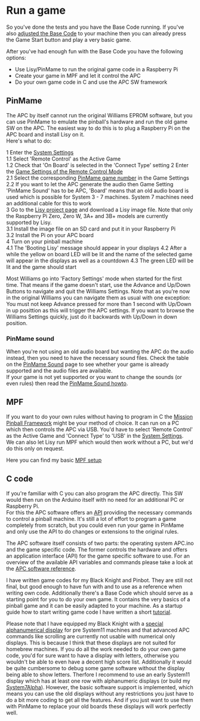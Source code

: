 # Run a game

So you've done the tests and you have the Base Code running. If you've also [adjusted the Base Code](https://github.com/AmokSolderer/APC/blob/V00.31/DOC/SetUpBC.md) to your machine then you can already press the Game Start button and play a very basic game.

After you've had enough fun with the Base Code you have the following options:

* Use Lisy/PinMame to run the original game code in a Raspberry Pi
* Create your game in MPF and let it control the APC
* Do your own game code in C and use the APC SW framework

## PinMame

The APC by itself cannot run the original Williams EPROM software, but you can use PinMame to emulate the pinball's hardware and run the old game SW on the APC. The easiest way to do this is to plug a Raspberry Pi on the APC board and install Lisy on it.  
Here's what to do:

1 Enter the [System Settings](https://github.com/AmokSolderer/APC/blob/V00.31/DOC/Settings.md#system-settings)  
1.1 Select 'Remote Control' as the Active Game  
1.2 Check that 'On Board' is selected in the 'Connect Type' setting
2 Enter the [Game Settings of the Remote Control Mode](https://github.com/AmokSolderer/APC/blob/V00.31/DOC/Settings.md#game-settings-in-remote-control-mode)  
2.1 Select the corresponding [PinMame game number](https://github.com/AmokSolderer/APC/blob/V00.31/DOC/lisyminigames.csv) in the Game Settings  
2.2 If you want to let the APC generate the audio then Game Setting 'PinMame Sound' has to be APC, 'Board' means that an old audio board is used which is possible for System 3 - 7 machines. System 7 machines need an additional cable for this to work  
3 Go to the [Lisy project page](https://lisy.dev/apc.html) and download a Lisy image file. Note that only the Raspberry Pi Zero, Zero W, 3A+ and 3B+ models are currently supported by Lisy.  
3.1 Install the image file on an SD card and put it in your Raspberry Pi  
3.2 Install the Pi on your APC board  
4 Turn on your pinball machine  
4.1 The 'Booting Lisy' message should appear in your displays
4.2 After a while the yellow on board LED will be lit and the name of the selected game will appear in the displays as well as a countdown
4.3 The green LED will be lit and the game should start

Most Williams go into 'Factory Settings' mode when started for the first time. That means if the game doesn't start, use the Advance and Up/Down Buttons to navigate and quit the Williams Settings. Note that as you're now in the original Williams you can navigate them as usual with one exception:  
You must not keep Advance pressed for more than 1 second with Up/Down in up posittion as this will trigger the APC settings. If you want to browse the Williams Settings quickly, just do it backwards with Up/Down in down position.

### PinMame sound

When you're not using an old audio board but wanting the APC do the audio instead, then you need to have the necessary sound files. Check the table on the [PinMame Sound](https://github.com/AmokSolderer/APC/blob/V00.31/DOC/PinMame.md) page to see whether your game is already supported and the audio files are available.  
If your game is not yet supported or you want to change the sounds (or even rules) then read the [PinMame Sound howto](https://github.com/AmokSolderer/APC/blob/V00.31/DOC/PinMame_howto.md).

## MPF

If you want to do your own rules without having to program in C the [Mission Pinball Framework](http://missionpinball.org/) might be your method of choice. It can run on a PC which then controls the APC via USB. You'd have to select 'Remote Control' as the Active Game and  'Connect Type' to 'USB' in the [System Settings](https://github.com/AmokSolderer/APC/blob/V00.31/DOC/Settings.md#system-settings).  
We can also let Lisy run MPF which would then work without a PC, but we'd do this only on request.

Here you can find my basic [MPF setup](https://github.com/AmokSolderer/APC/tree/master/DOC/Software/MPF)

## C code

If you're familiar with C you can also program the APC directly. This SW would then run on the Arduino itself with no need for an additional PC or Raspberry Pi.  
For this the APC software offers an [API](https://github.com/AmokSolderer/APC/tree/master/DOC/Software/APC_SW_reference.pdf) providing the necessary commands to control a pinball machine. It's still a lot of effort to program a game completely from scratch, but you could even run your game in PinMame and only use the API to do changes or extensions to the original rules.

The APC software itself consists of two parts: the operating system APC.ino and the game specific code. The former controls the hardware and offers an application interface (API) for the game specific software to use. For an overview of the available API variables and commands please take a look at the
[APC software reference](https://github.com/AmokSolderer/APC/blob/V00.31/DOC/Software/APC_SW_reference.pdf).

I have written game codes for my Black Knight and Pinbot. They are still not final, but good enough to have fun with and to use as a reference when writing own code. Additionally there's a Base Code which should serve as a starting point for you to do your own game. It contains the very basics of a pinball game and it can be easily adapted to your machine. As a startup guide how to start writing game code I have written a short [tutorial](https://github.com/AmokSolderer/APC/blob/V00.31/DOC/GameCodeTutorial.md).

Please note that I have equipped my Black Knight with a [special alphanumerical display](https://github.com/AmokSolderer/APC/blob/V00.31/DOC/Sys7Alpha.md) for pre System11 machines and that advanced APC commands like scrolling are currently not usable with numerical only displays. This is because I think that these displays are not suited for homebrew machines. If you do all the work needed to do your own game code, you'd for sure want to have a display with letters, otherwise you wouldn't be able to even have a decent high score list. Additionally it would be quite cumbersome to debug some game software without the display being able to show letters. Therfore I recommend to use an early System11 display which has at least one row with alphanumeric displays (or build my [System7Alpha](https://github.com/AmokSolderer/APC/tree/master/DOC/Hardware/Sys7Alpha)). However, the basic software support is implemented, which means you can use the old displays without any restrictions you just have to do a bit more coding to get all the features. And if you just want to use them with PinMame to replace your old boards these displays will work perfectly well.

